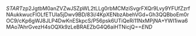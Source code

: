 $START$zp2JgtbM0anZVZwJSZpWL2tLLg0rbMCMziSvgrFXQr9Lvy9YFUfZzrfNAukkwucFlOLfETUIa5jDwv9BD/83i/4KpXENbzAbehVGd+Gh3QQBboEm0rOC9/cKp6gWJ8JLP4DwKnESkpcS/P56psk6UTiQeRi11NxMPjNA+YWI1iwa6MAo7AhrGvezH4sOQXk9zLeBRAEZbG4Q6aiHTNicjQ==$END$